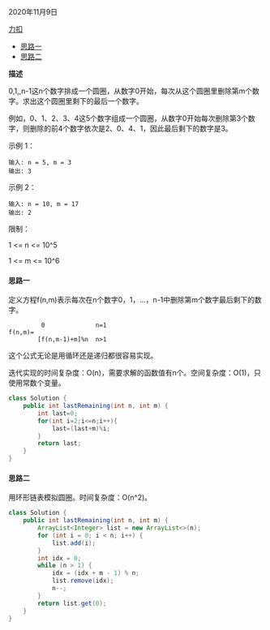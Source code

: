2020年11月9日

[力扣](https://leetcode-cn.com/problems/yuan-quan-zhong-zui-hou-sheng-xia-de-shu-zi-lcof/)

- [思路一](#思路一)
- [思路二](#思路二)

**描述**

0,1,,n-1这n个数字排成一个圆圈，从数字0开始，每次从这个圆圈里删除第m个数字。求出这个圆圈里剩下的最后一个数字。

例如，0、1、2、3、4这5个数字组成一个圆圈，从数字0开始每次删除第3个数字，则删除的前4个数字依次是2、0、4、1，因此最后剩下的数字是3。

示例 1：
```
输入: n = 5, m = 3
输出: 3
```
示例 2：
```
输入: n = 10, m = 17
输出: 2
```
限制：

1 <= n <= 10^5

1 <= m <= 10^6

#### 思路一

定义方程f(n,m)表示每次在n个数字0，1，...，n-1中删除第m个数字最后剩下的数字。
```
         0              n=1
f(n,m)=
        [f(n,m-1)+m]%n  n>1
```
这个公式无论是用循环还是递归都很容易实现。

迭代实现的时间复杂度：O(n)，需要求解的函数值有n个。空间复杂度：O(1)，只使用常数个变量。
```java
class Solution {
    public int lastRemaining(int n, int m) {
        int last=0;
        for(int i=2;i<=n;i++){
            last=(last+m)%i;
        }
        return last;
    }
}
```

#### 思路二

用环形链表模拟圆圈。时间复杂度：O(n^2)。

```java
class Solution {
    public int lastRemaining(int n, int m) {
        ArrayList<Integer> list = new ArrayList<>(n);
        for (int i = 0; i < n; i++) {
            list.add(i);
        }
        int idx = 0;
        while (n > 1) {
            idx = (idx + m - 1) % n;
            list.remove(idx);
            n--;
        }
        return list.get(0);
    }
}
```
